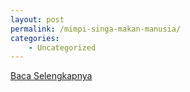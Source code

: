 ```yaml
---
layout: post
permalink: /mimpi-singa-makan-manusia/
categories:
    - Uncategorized
---
```


[Baca Selengkapnya](/08)
